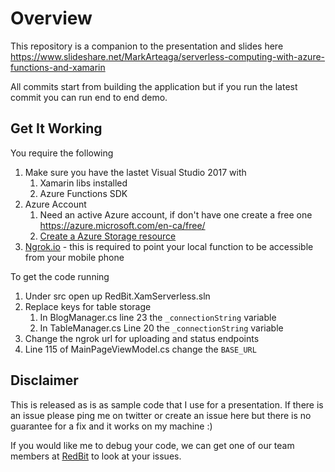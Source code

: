 # Overview

This repository is a companion to the presentation and slides here https://www.slideshare.net/MarkArteaga/serverless-computing-with-azure-functions-and-xamarin

All commits start from building the application but if you run the latest commit you can run end to end demo.

## Get It Working

You require the following

1. Make sure you have the lastet Visual Studio 2017 with 
   1. Xamarin libs installed
   2. Azure Functions SDK
2. Azure Account
   1. Need an active Azure account, if don't have one create a free one https://azure.microsoft.com/en-ca/free/
   2. [Create a Azure Storage resource](https://docs.microsoft.com/en-us/azure/storage/common/storage-create-storage-account)
3. [Ngrok.io](Ngrok.io) - this is required to point your local function to be accessible from your mobile phone

To get the code running

1. Under src open up RedBit.XamServerless.sln
2. Replace keys for table storage
   1. In BlogManager.cs line 23 the `_connectionString` variable
   2. In TableManager.cs Line 20 the `_connectionString` variable
3. Change the ngrok url for uploading and status endpoints
4. Line 115 of MainPageViewModel.cs change the `BASE_URL`



## Disclaimer

This is released as is as sample code that I use for a presentation. If there is an issue please ping me on twitter or create an issue here but there is no guarantee for a fix and it works on my machine :)

If you would like me to debug your code, we can get one of our team members at [RedBit](http://www.redbitdev.com) to look at your issues.